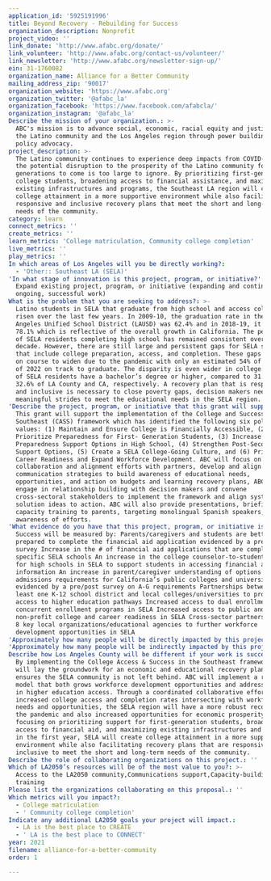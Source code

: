 ```yaml
---
application_id: '5925191996'
title: Beyond Recovery - Rebuilding for Success
organization_description: Nonprofit
project_video: ''
link_donate: 'http://www.afabc.org/donate/'
link_volunteer: 'http://www.afabc.org/contact-us/volunteer/'
link_newsletter: 'http://www.afabc.org/newsletter-sign-up/'
ein: 31-1760082
organization_name: Alliance for a Better Community
mailing_address_zip: '90017'
organization_website: 'https://www.afabc.org'
organization_twitter: '@afabc_la'
organization_facebook: 'https://www.facebook.com/afabcla/'
organization_instagram: '@afabc_la'
Describe the mission of your organization.: >-
  ABC's mission is to advance social, economic, racial equity and justice for
  the Latino community and the Los Angeles region through power building and
  policy advocacy.
project_description: >-
  The Latino community continues to experience deep impacts from COVID-19 and
  the potential disruption to the prosperity of the Latino community for
  generations to come is too large to ignore. By prioritizing first-generation
  college students, broadening access to financial assistance, and maximizing
  existing infrastructures and programs, the Southeast LA region will create
  college attainment in a more supportive environment while also facilitating
  responsive and inclusive recovery plans that meet the short and long-term
  needs of the community.
category: learn
connect_metrics: ''
create_metrics: ''
learn_metrics: 'College matriculation, Community college completion'
live_metrics: ''
play_metrics: ''
In which areas of Los Angeles will you be directly working?:
  - 'Other:: Southeast LA (SELA)'
'In what stage of innovation is this project, program, or initiative?': >-
  Expand existing project, program, or initiative (expanding and continuing
  ongoing, successful work)
What is the problem that you are seeking to address?: >-
  Latino students in SELA that graduate from high school and access college has
  risen over the last few years. In 2009-10, the graduation rate in the Los
  Angeles Unified School District (LAUSD) was 62.4% and in 2018-19, it rose to
  78.1% which is reflective of the overall growth in California. The percentage
  of SELA residents completing high school has remained consistent over the last
  decade. However, there are still large and persistent gaps for SELA students
  that include college preparation, access, and completion. These gaps are also
  on course to widen due to the pandemic with only an estimated 54% of the class
  of 2022 on track to graduate. The disparity is even wider in college: only 7%
  of SELA residents have a bachelor’s degree or higher, compared to 31.2% and
  32.6% of LA County and CA, respectively. A recovery plan that is responsive
  and inclusive is necessary to close poverty gaps, decision makers need to make
  meaningful strides to meet the educational needs in the SELA region.
'Describe the project, program, or initiative that this grant will support to address the problem identified.': >-
  This grant will support the implementation of the College and Success in the
  Southeast (CASS) framework which has identified the following six policy
  values: (1) Maintain and Ensure College is Financially Accessible, (2)
  Prioritize Preparedness for First- Generation Students, (3) Increase College
  Preparedness Support Options in High School, (4) Strengthen Post-Secondary
  Support Options, (5) Create a SELA College-Going Culture, and (6) Prioritize
  Career Readiness and Expand Workforce Development. ABC will focus on
  collaboration and alignment efforts with partners, develop and align
  communication strategies to build awareness of educational needs,
  opportunities, and action on budgets and learning recovery plans, ABC will
  engage in relationship building with decision makers and convene
  cross-sectoral stakeholders to implement the framework and align systems - put
  solution ideas to action. ABC will also provide presentations, briefings, and
  capacity training to parents, targeting monolingual Spanish speakers, to build
  awareness of efforts.
'What evidence do you have that this project, program, or initiative is or will be successful, and how will you define and measure success?': >-
  Success will be measured by: Parents/caregivers and students are better
  prepared to complete the financial aid application evidenced by a pre/post
  survey Increase in the # of financial aid applications that are completed in
  specific SELA schools An increase in the college counselor-to-student ratio
  for high schools in SELA to support students in accessing financial aid
  information An increase in parent/caregiver understanding of options to meet
  admissions requirements for California’s public colleges and universities
  evidenced by a pre/post survey on A-G requirements Partnerships between at
  least one K-12 school district and local colleges/universities to promote
  access to higher education pathways Increased access to dual enrollment and
  concurrent enrollment programs in SELA Increased access to public and
  non-profit college and career readiness in SELA Cross-sector partnerships with
  8 key local organizations/educational agencies to further workforce
  development opportunities in SELA
'Approximately how many people will be directly impacted by this project, program, or initiative?': '3000'
'Approximately how many people will be indirectly impacted by this project, program, or initiative?': '440000'
Describe how Los Angeles County will be different if your work is successful.: >-
  By implementing the College Access & Success in the Southeast framework, ABC
  will lay the groundwork for an economic and educational recovery plan that
  ensures the SELA community is not left behind. ABC will implement a regional
  model that both grows workforce development opportunities and addresses gaps
  in higher education access. Through a coordinated collaborative effort,
  increased college access and completion rates intersecting with workforce
  needs and opportunities, the SELA region will have a more robust recovery from
  the pandemic and also increased opportunities for economic prosperity. By
  focusing on prioritizing support for first-generation students, broadening
  access to financial aid, and maximizing existing infrastructures and programs
  in the first year, SELA will create college attainment in a more supportive
  environment while also facilitating recovery plans that are responsive and
  inclusive to meet the short and long-term needs of the community.
Describe the role of collaborating organizations on this project.: ''
Which of LA2050’s resources will be of the most value to you?: >-
  Access to the LA2050 community,Communications support,Capacity-building and
  training
Please list the organizations collaborating on this proposal.: ''
Which metrics will you impact?:
  - College matriculation
  - ' Community college completion'
Indicate any additional LA2050 goals your project will impact.:
  - LA is the best place to CREATE
  - ' LA is the best place to CONNECT'
year: 2021
filename: alliance-for-a-better-community
order: 1

---
```

